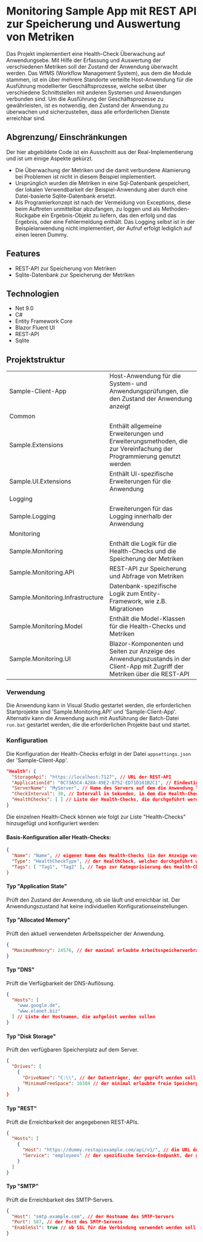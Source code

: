 # Monitoring Sample App mit REST API zur Speicherung und Auswertung von Metriken

Das Projekt implementiert eine Health-Check Überwachung auf Anwendungsebe. 
Mit Hilfe der Erfassung und Auswertung der verschiedenen Metriken soll der Zustand der Anwendung überwacht werden. 
Das WfMS (Workflow Management System), aus dem die Module stammen, ist ein über mehrere Standorte verteilte Host-Anwendung für die Ausführung modellierter Geschäftsprozesse, welche selbst über verschiedene Schnittstellen mit anderen Systemen und Anwendungen verbunden sind.
Um die Ausführung der Geschäftsprozesse zu gewährleisten, ist es notwendig, den Zustand der Anwendung zu überwachen und sicherzustellen, dass alle erforderlichen Dienste erreichbar sind.

## Abgrenzung/ Einschränkungen
  Der hier abgebildete Code ist ein Ausschnitt aus der Real-Implementierung und ist um einige Aspekte gekürzt. 
  - Die Überwachung der Metriken und die damit verbundene Alamierung bei Problemen ist nicht in diesem Beispiel implementiert. 
  - Ursprünglich wurden die Metriken in eine Sql-Datenbank gespeichert, der lokalen Verwendbarkeit der Beispiel-Anwendung aber durch eine Datei-basierte Sqlite-Datenbank ersetzt.
  - Als Programierkonzept ist nach der Vermeidung von Exceptions, diese beim Auftreten unmittelbar abzufangen, zu loggen und als Methoden-Rückgabe ein Ergebnis-Objekt zu liefern, das den erfolg und das Ergebnis, oder eine Fehlermeldung enthält. Das Logging selbst ist in der Beispielanwendung nicht implementiert, der Aufruf erfolgt lediglich auf einen leeren Dummy.

## Features
- REST-API zur Speicherung von Metriken
- Sqlite-Datenbank zur Speicherung der Metriken

## Technologien
- Net 9.0
- C#
- Entity Framework Core
- Blazor Fluent UI
- REST-API
- Sqlite

## Projektstruktur
<table>
  <tr>
    <td>Sample-Client-App</td>
    <td>Host-Anwendung für die System- und Anwendungsprüfungen, die den Zustand der Anwendung anzeigt</td>
  </tr>
  <tr>
    <td colspan="2">Common</td>
  </tr>
  <tr>
    <td>Sample.Extensions</td>
    <td>Enthält allgemeine Erweiterungen und Erweiterungsmethoden, die zur Vereinfachung der Programmierung genutzt werden</td>
  </tr>
  <tr>
    <td>Sample.UI.Extensions</td>
    <td>Enthält UI-spezifische Erweiterungen für die Anwendung</td>
  </tr>
  <tr>
    <td colspan="2">Logging</td>
  </tr>
  <tr>
    <td>Sample.Logging</td>
    <td>Erweiterungen für das Logging innerhalb der Anwendung</td>
  </tr>
  <tr>
    <td colspan="2">Monitoring</td>
  </tr>
  <tr>
    <td>Sample.Monitoring</td>
    <td>Enthält die Logik für die Health-Checks und die Speicherung der Metriken</td>
  </tr>
  <tr>
    <td>Sample.Monitoring.API</td>
    <td>REST-API zur Speicherung und Abfrage von Metriken</td>
  </tr>
  <tr>
    <td>Sample.Monitoring.Infrastructure</td>
    <td>Datenbank-spezifische Logik zum Entity-Framework, wie z.B. Migrationen</td>
  </tr>
  <tr>
    <td>Sample.Monitoríng.Model</td>
    <td>Enthält die Model-Klassen für die Health-Checks und Metriken</td>
  </tr>
  <tr>
    <td>Sample.Monitoring.UI</td>
    <td>Blazor-Komponenten und Seiten zur Anzeige des Anwendungszustands in der Client-App mit Zugriff der Metriken über die REST-API</td>
  </tr>
<table>

### Verwendung
Die Anwendung kann in Visual Studio gestartet werden, die erforderlichen Startprojekte sind 'Sample.Monitoring.API' und 'Sample-Client-App'.
Alternativ kann die Anwendung auch mit Ausführung der Batch-Datei `run.bat` gestartet werden, die die erforderlichen Projekte baut und startet.

### Konfiguration
Die Konfiguration der Health-Checks erfolgt in der Datei `appsettings.json` der 'Sample-Client-App'.
```json
"Health": {
  "StorageApi": "https://localhost:7127", // URL der REST-API
  "ApplicationId": "0C73A5C4-A28A-49E2-8752-ED71D181B2C1", // Eindeutige ID der Anwendung, die überwacht wird
  "ServerName": "MyServer", // Name des Servers auf dem die Anwendung läuft, wird der Knoten weggelassen ist der Servername = System.Environment.MachineName
  "CheckInterval": 30, // Intervall in Sekunden, in dem die Health-Checks durchgeführt werden
  "HealthChecks": [ ] // Liste der Health-Checks, die durchgeführt werden sollen
}
```
Die einzelnen Health-Check können wie folgt zur Liste "Health-Checks" hinzugefügt und konfiguriert werden:
#### Basis-Konfiguration aller Heath-Checks:
```json
{
  "Name": "Name", // eigener Name des Health-Checks (in der Anzeige verwendet)
  "Type": "HealthCheckType", // der HealthCheck, welcher durchgeführt werden soll, verfügbar sind ["Application State", "Allocated Memory", "DNS", "Disk Storage", "REST", "SMTP"]
  "Tags": [ "Tag1", "Tag2" ], // Tags zur Kategorisierung des Health-Checks"
}
```
#### Typ "Application State"
Prüft den Zustand der Anwendung, ob sie läuft und erreichbar ist. Der Anwendungszustand hat keine individuellen Konfigurationseinstellungen.
#### Typ "Allocated Memory"
Prüft den aktuell verwendeten Arbeitsspeicher der Anwendung.
```json
{
  "MaximumMemory": 24576, // der maximal erlaubte Arbeitsspeicherverbrauch (in MByte) der Anwendung
}
```
#### Typ "DNS"
Prüft die Verfügbarkeit der DNS-Auflösung.
```json
{
  "Hosts": [
    "www.google.de",
    "www.elanet.biz"
  ] // Liste der Hostnamen, die aufgelöst werden sollen
}
```
#### Typ "Disk Storage"
Prüft den verfügbaren Speicherplatz auf dem Server.
```json
{
  "Drives": [
    {
      "DriveName": "C:\\", // der Datenträger, der geprüft werden soll
      "MinimumFreeSpace": 16384 // der minimal erlaubte freie Speicherplatz (in MByte) auf dem Datenträger
    }
}
```
#### Typ "REST"
Prüft die Erreichbarkeit der angegebenen REST-APIs.
```json
{
  "Hosts": [
    {
      "Host": "https://dummy.restapiexample.com/api/v1/", // die URL der REST-API, die geprüft werden soll
      "Service": "employees" // der spezifische Service-Endpunkt, der geprüft werden soll
    }
  ]
}
```
#### Typ "SMTP"
Prüft die Erreichbarkeit des SMTP-Servers.
```json
{
  "Host": "smtp.example.com", // der Hostname des SMTP-Servers
  "Port": 587, // der Port des SMTP-Servers
  "EnableSsl": true // ob SSL für die Verbindung verwendet werden soll
}
```
